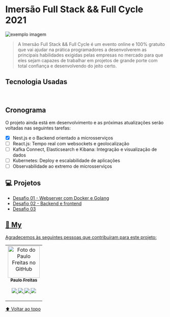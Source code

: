 # Imersão Full Stack && Full Cycle 2021

<img src="https://events-fullcycle.s3.amazonaws.com/events-fullcycle/static/site/img/logo-fullcycle-2.png" alt="exemplo imagem">

> A Imersão Full Stack && Full Cycle é um evento online e 100% gratuito que vai ajudar na prática programadores a desenvolverem as principais habilidades exigidas pelas empresas no mercado para que eles sejam capazes de trabalhar em projetos de grande porte com total confiança e desenvolvendo do jeito certo.


## Tecnologia Usadas

 <img alt="" src="https://th3hydr4.files.wordpress.com/2021/04/anyconv.com__nestjs.png"/>	
 <img alt="" src="https://th3hydr4.files.wordpress.com/2021/04/anyconv.com__ka.png"/>	
 <img alt="" src="https://th3hydr4.files.wordpress.com/2021/04/anyconv.com__golang.png"/>	
 <img alt="" src="https://th3hydr4.files.wordpress.com/2021/04/reactjs-1.png"/>	
 <img alt="" src="https://th3hydr4.files.wordpress.com/2021/04/githubactions.png"/>
 <img alt="" src="https://th3hydr4.files.wordpress.com/2021/04/docker.png"/>
 <img alt="" src="https://th3hydr4.files.wordpress.com/2021/04/anyconv.com__kubernetes.png"/>
 <img alt="" src="https://th3hydr4.files.wordpress.com/2021/04/elasticstack.png"/>
 
## Cronograma

O projeto ainda está em desenvolvimento e as próximas atualizações serão voltadas nas seguintes tarefas:

- [x] Nest.js e o Backend orientado a microsserviços
- [ ] React.js: Tempo real com websockets e geolocalização
- [ ] Kafka Connect, Elasticsearch e Kibana: Integração e visualização de dados
- [ ] Kubernetes: Deploy e escalabilidade de aplicações
- [ ] Observabilidade ao extremo de microsserviços

## 💻 Projetos

- <a href="#"> Desafio 01 - Webserver com Docker e Golang
- <a href="#"> Desafio 02 - Backend e frontend
- <a href="#"> Desafio 03


## 🤝 My

Agradecemos às seguintes pessoas que contribuíram para este projeto:

<table>
  <tr>
    <td align="center">
      <a href="#">
        <img src="https://avatars.githubusercontent.com/u/42820569?s=460&u=756d1c6a756b352a1095e7cb9289d3170f909765&v=4" width="100px;" alt="Foto do Paulo Freitas no GitHub"/><br>
        <sub>
          <b>Paulo Freitas</b>
        </sub>
        <p align="center">
        <a href="https://www.instagram.com/paulofreitas.py/">
    <img src="https://img.shields.io/badge/Instagram-FF0080?style=for-the-badge&logo=instagram&logoColor=white"/>
  </a>
  <a href="https://www.linkedin.com/in/paulofreitas-py/">
    <img src="https://img.shields.io/badge/LinkedIn-0077B5?style=for-the-badge&logo=linkedin&logoColor=white"/>
  </a>
  <a href="https://github.com/paulofreitas-py">
    <img src="https://img.shields.io/badge/GitHub-100000?style=for-the-badge&logo=github&logoColor=white"/>
    <a href="https://t.me/paulofreitas_py">
    <img src="https://img.shields.io/badge/Telegram-084B8A?style=for-the-badge&logo=telegram&logoColor=white"/>
      </a>
    </td>
    
  </tr>
</table>



[⬆ Voltar ao topo](#nome-do-projeto)<br>
